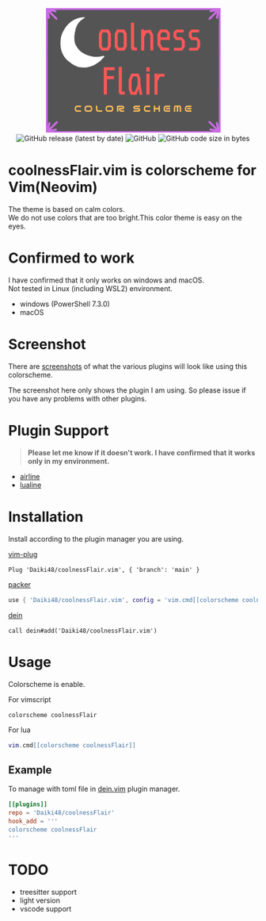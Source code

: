 <div align="center">
  <img src="./static/coolnessFlair.png" alt="logo">
</div>


<div align="center">
  <img alt="GitHub release (latest by date)" src="https://img.shields.io/github/v/release/Daiki48/coolnessFlair.vim">
  <img alt="GitHub" src="https://img.shields.io/github/license/Daiki48/coolnessFlair.vim">
  <img alt="GitHub code size in bytes" src="https://img.shields.io/github/languages/code-size/Daiki48/coolnessFlair.vim">
</div>

# coolnessFlair.vim is colorscheme for Vim(Neovim)

The theme is based on calm colors.  
We do not use colors that are too bright.This color theme is easy on the eyes.

# Confirmed to work

I have confirmed that it only works on windows and macOS.  
Not tested in Linux (including WSL2) environment.

- windows (PowerShell 7.3.0)
- macOS

# Screenshot

There are [screenshots](https://github.com/Daiki48/coolnessFlair.vim/tree/main/screenshot) of what the various plugins will look like using this colorscheme.

The screenshot here only shows the plugin I am using. So please issue if you have any problems with other plugins.

# Plugin Support

> **Please let me know if it doesn't work. I have confirmed that it works only in my environment.**

- [airline](https://github.com/vim-airline/vim-airline)
- [lualine](https://github.com/nvim-lualine/lualine.nvim)

# Installation

Install according to the plugin manager you are using.

[vim-plug](https://github.com/junegunn/vim-plug)

```vim
Plug 'Daiki48/coolnessFlair.vim', { 'branch': 'main' }
```

[packer](https://github.com/wbthomason/packer.nvim)

```lua
use { 'Daiki48/coolnessFlair.vim', config = 'vim.cmd[[colorscheme coolnessFlair]]' }
```

[dein](https://github.com/Shougo/dein.vim)

```vim
call dein#add('Daiki48/coolnessFlair.vim')
```

# Usage

Colorscheme is enable.

For vimscript

```vim
colorscheme coolnessFlair
```

For lua

```lua
vim.cmd[[colorscheme coolnessFlair]]
```

## Example

To manage with toml file in [dein.vim](https://github.com/Shougo/dein.vim) plugin manager.

```toml
[[plugins]]
repo = 'Daiki48/coolnessFlair'
hook_add = '''
colorscheme coolnessFlair
'''
```

# TODO

- treesitter support
- light version
- vscode support

